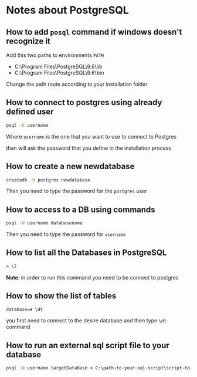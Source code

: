 # Notes about PostgreSQL

## How to add `posql` command if windows doesn't recognize it

Add this two paths to environments `PATH`

- C:\Program Files\PostgreSQL\9.6\lib
- C:\Program Files\PostgreSQL\9.6\bin

Change the path route according to your installation folder

## How to connect to postgres using already defined user

```cmd
psql -U username
```

Where `username` is the one that you want to use to connect to Postgres

than will ask the password that you define in the installation process

## How to create a new newdatabase

```cmd
createdb -U postgres newdatabase
```

Then you need to type the password for the `postgres` user

## How to access to a DB using commands

```cmd
psql -U username databasename
```

Then you need to type the password for `username`

## How to list all the Databases in PostgreSQL

```cmd
> \l
```

**Note**: in order to run this command you need to be connect to postgres

## How to show the list of tables

```cmd
database=# \dt
```

you first need to connect to the desire database and then type `\dt` command

## How to run an external sql script file to your database

```cmd
psql -U username targetDataBase < C:\path-to-your-sql-script\script-to-apply.sql
```

